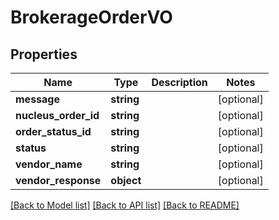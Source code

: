 # BrokerageOrderVO

## Properties
Name | Type | Description | Notes
------------ | ------------- | ------------- | -------------
**message** | **string** |  | [optional] 
**nucleus_order_id** | **string** |  | [optional] 
**order_status_id** | **string** |  | [optional] 
**status** | **string** |  | [optional] 
**vendor_name** | **string** |  | [optional] 
**vendor_response** | **object** |  | [optional] 

[[Back to Model list]](../README.md#documentation-for-models) [[Back to API list]](../README.md#documentation-for-api-endpoints) [[Back to README]](../README.md)


